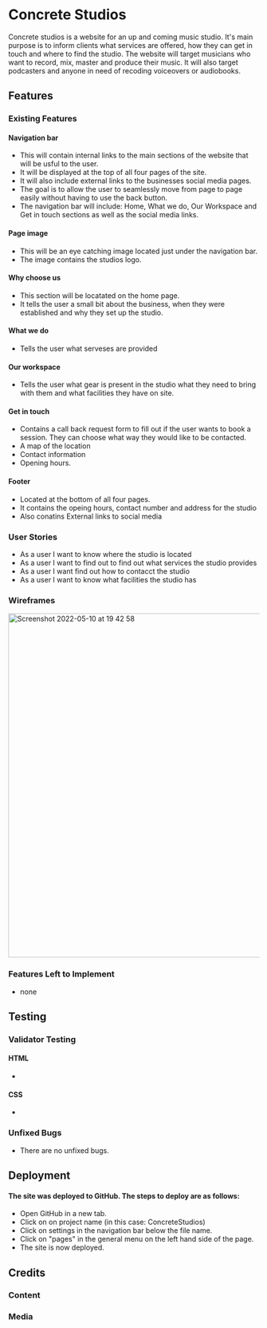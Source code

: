 # Concrete Studios
Concrete studios is a website for an up and coming music studio. It's main purpose is to inform clients what services are offered, how they can get in touch and where to find the studio.
The website will target musicians who want to record, mix, master and produce their music. It will also target podcasters and anyone in need of recoding voiceovers or audiobooks. 
## Features
### Existing Features
#### Navigation bar 
- This will contain internal links to the main sections of the website that will be usful to the user. 
- It will be displayed at the top of all four pages of the site. 
- It will also include external links to the businesses social media pages. 
- The goal is to allow the user to seamlessly move from page to page easily without having to use the back button.
- The navigation bar will include: Home, What we do, Our Workspace and Get in touch sections as well as the social media links.
#### Page image
- This will be an eye catching image located just under the navigation bar. 
- The image contains the studios logo.
#### Why choose us
- This section will be locatated on the home page. 
- It tells the user a small bit about the business, when they were established and why they set up the studio. 
#### What we do
- Tells the user what serveses are provided 
#### Our workspace
- Tells the user what gear is present in the studio what they need to bring with them and what facilities they have on site.
#### Get in touch
- Contains a call back request form to fill out if the user wants to book a session. They can choose what way they would like to be contacted.
- A map of the location
- Contact information 
- Opening hours.
#### Footer
- Located at the bottom of all four pages. 
- It contains the opeing hours, contact number and address for the studio
- Also conatins External links to social media
### User Stories
- As a user I want to know where the studio is located
- As a user I want to find out to find out what services the studio provides
- As a user I want find out how to contacct the studio
- As a user I want to know what facilities the studio has
### Wireframes
<img width="689" alt="Screenshot 2022-05-10 at 19 42 58" src="https://user-images.githubusercontent.com/102697164/167700077-148835de-c77f-4575-b115-5e1e30444e84.png">

### Features Left to Implement
- none
## Testing
### Validator Testing
#### HTML
-
#### CSS
-
### Unfixed Bugs
- There are no unfixed bugs.
## Deployment
#### The site was deployed to GitHub. The steps to deploy are as follows:
- Open GitHub in a new tab.
- Click on on project name (in this case: ConcreteStudios)
- Click on settings in the navigation bar below the file name.
- Click on "pages" in the general menu on the left hand side of the page.
- The site is now deployed.
## Credits
### Content
### Media
